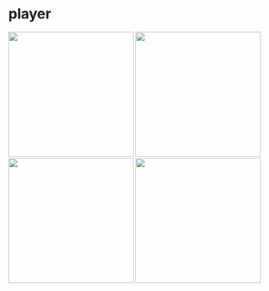 # player

<img src="https://user-images.githubusercontent.com/121868653/215028822-f3666969-cb16-48f7-8ad1-ebcdda8bdeee.jpg" width="250px">
<img src="https://user-images.githubusercontent.com/121868653/215028833-14a8e4f0-eea9-42e2-83bb-bbf71a11a5eb.jpg" width="250px">
<img src="https://user-images.githubusercontent.com/121868653/215028842-f74cf75a-38d3-4ce0-a930-3289480ea7ae.jpg" width="250px">
<img src="https://user-images.githubusercontent.com/121868653/215028816-b5a7e059-e0a0-46b4-864d-7746a2beba15.jpg" width="250px">

